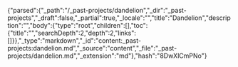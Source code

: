 {"parsed":{"_path":"/_past-projects/dandelion","_dir":"_past-projects","_draft":false,"_partial":true,"_locale":"","title":"Dandelion","description":"","body":{"type":"root","children":[],"toc":{"title":"","searchDepth":2,"depth":2,"links":[]}},"_type":"markdown","_id":"content:_past-projects:dandelion.md","_source":"content","_file":"_past-projects/dandelion.md","_extension":"md"},"hash":"8DwXlCmPNo"}